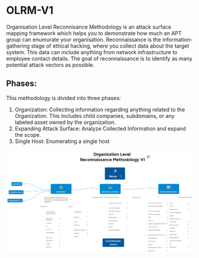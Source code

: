 # OLRM-V1
Organisation Level Reconnisance Methodology is an attack surface mapping framework which helps you to demonstrate how much an APT group can enumurate your organisation. Reconnaissance is the information-gathering stage of ethical hacking, where you collect data about the target system. This data can include anything from network infrastructure to employee contact details. The goal of reconnaissance is to identify as many potential attack vectors as possible.

## Phases:
This methodology is divided into three phases:
1. Organization:
Collecting information regarding anything related to the Organization. This includes child companies, subdomains, or any labeled asset owned by the organization.
2. Expanding Attack Surface:
Analyze Collected Information and expand the scope.
3. Single Host:
Enumerating a single host

![alt text](https://github.com/pshthree/OLRM-V1/blob/main/OLRM.PNG?raw=true)

